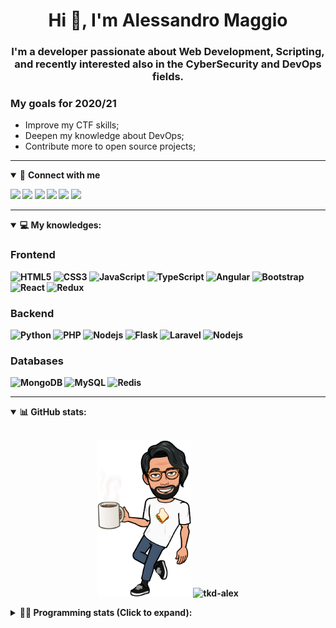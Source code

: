 <h1 align="center">Hi 👋, I'm Alessandro Maggio</h1>
<h3 align="center">I'm a developer passionate about Web Development, Scripting, and recently interested also in the CyberSecurity and DevOps fields.</h3>

### My goals for 2020/21
- Improve my CTF skills;
- Deepen my knowledge about DevOps;
- Contribute more to open source projects;

____

<details open>
<summary>🤝 <b>Connect with me<b></summary>

<p align = "center">

[<img src="https://img.shields.io/badge/twitter-1DA1F2.svg?&style=for-the-badge&logo=twitter&logoColor=white" />](https://twitter.com/TkdAxel)
[<img src ="https://img.shields.io/badge/portfolio-web-%23.svg?&style=for-the-badge&logo=&logoColor=white%22">](https://alessandromaggio.it/)
[<img src ="https://img.shields.io/badge/Telegram-1ca0f1.svg?&style=for-the-badge&logo=Telegram&logoColor=white%22&link=https://t.me/TkdAlex">](https://t.me/TkdAlex/)
[<img src="https://img.shields.io/badge/gmail-c14438.svg?&style=for-the-badge&logo=Gmail&logoColor=white&link=mailto:alex.tkd.alex@gmail.com"/>](mailto:alex.tkd.alex@gmail.com)
[<img src="https://img.shields.io/badge/linkedin-0077B5.svg?&style=for-the-badge&logo=linkedin&logoColor=white" />](https://www.linkedin.com/in/aalessandromaggio/)
[<img src = "https://img.shields.io/badge/instagram-E4405F.svg?&style=for-the-badge&logo=instagram&logoColor=white">](https://www.instagram.com/tkd_alex/)
<!--- [![Visits Badge](https://badges.pufler.dev/visits/tkd-alex/tkd-alex?style=for-the-badge&color=blue)](https://github.com/tkd-alex/tkd-alex) -->

</p>

</details>

---

<details open>
<summary>💻 <b>My knowledges</b>: </summary>

### Frontend
![HTML5](https://img.shields.io/badge/-HTML5-E34F26.svg?style=for-the-badge&logo=html5&logoColor=ffffff)
![CSS3](https://img.shields.io/badge/-CSS3-1572B6.svg?style=for-the-badge&logo=css3)
![JavaScript](https://img.shields.io/badge/-JavaScript-282C34?style=for-the-badge&logo=javascript)
![TypeScript](https://img.shields.io/badge/-TypeScript-007ACC?style=for-the-badge&logo=typescript)
![Angular](https://img.shields.io/badge/-Angular-DD0031?style=for-the-badge&logo=angular)
![Bootstrap](https://img.shields.io/badge/-Bootstrap-563D7C.svg?style=for-the-badge&logo=bootstrap)
![React](https://img.shields.io/badge/-React-282C34.svg?style=for-the-badge&logo=react&logoColor=ffffff)
![Redux](https://img.shields.io/badge/-Redux-764ABC.svg?style=for-the-badge&logo=redux)

### Backend
![Python](https://img.shields.io/badge/-Python-3776AB.svg?style=for-the-badge&logo=Python&logoColor=ffffff)
![PHP](https://img.shields.io/badge/-PHP-777BB4.svg?style=for-the-badge&logo=PHP&logoColor=ffffff)
![Nodejs](https://img.shields.io/badge/-Bash-4EAA25.svg?style=for-the-badge&logo=gnu-bash&logoColor=ffffff)
![Flask](https://img.shields.io/badge/-Flask-282C34.svg?style=for-the-badge&logo=flask)
![Laravel](https://img.shields.io/badge/-Laravel-FF2D20.svg?style=for-the-badge&logo=laravel&logoColor=ffffff)
![Nodejs](https://img.shields.io/badge/-Nodejs-339933.svg?style=for-the-badge&logo=Node.js&logoColor=ffffff)

### Databases
![MongoDB](https://img.shields.io/badge/-MongoDB-47A248?style=for-the-badge&logo=mongodb&logoColor=ffffff)
![MySQL](https://img.shields.io/badge/-MySQL-4479A1?style=for-the-badge&logo=mysql&logoColor=ffffff)
![Redis](https://img.shields.io/badge/-Redis-DC382D?style=for-the-badge&logo=Redis&logoColor=ffffff)

</details>

---

<details open>
 <summary>📊 <b>GitHub stats</b>: </summary>

<br>

<p align = "center">
    <img src="https://raw.githubusercontent.com/Tkd-Alex/tkd-alex/master/images/321517cd-ff68-41a7-b0d1-e765680568a7-8b6448d9-c944-4146-b633-adbdd25cb471-v1.png" height="250" />
    <img src="https://github-readme-stats.vercel.app/api?username=tkd-alex&show_icons=true&count_private=true&hide_border=true&line_height=25" alt="tkd-alex">
</p>

</design>

<details>
 <summary>👨‍💻 <b>Programming stats (Click to expand)</b>: </summary>
 
<!--START_SECTION:waka-->
**I'm an Early 🐤** 

```text
🌞 Morning    320 commits    █████░░░░░░░░░░░░░░░░░░░░   21.93% 
🌆 Daytime    603 commits    ██████████░░░░░░░░░░░░░░░   41.33% 
🌃 Evening    499 commits    ████████░░░░░░░░░░░░░░░░░   34.2% 
🌙 Night      37 commits     ░░░░░░░░░░░░░░░░░░░░░░░░░   2.54%

```
📅 **I'm Most Productive on Wednesday** 

```text
Monday       231 commits    ████░░░░░░░░░░░░░░░░░░░░░   15.83% 
Tuesday      245 commits    ████░░░░░░░░░░░░░░░░░░░░░   16.79% 
Wednesday    302 commits    █████░░░░░░░░░░░░░░░░░░░░   20.7% 
Thursday     225 commits    ███░░░░░░░░░░░░░░░░░░░░░░   15.42% 
Friday       249 commits    ████░░░░░░░░░░░░░░░░░░░░░   17.07% 
Saturday     91 commits     █░░░░░░░░░░░░░░░░░░░░░░░░   6.24% 
Sunday       116 commits    ██░░░░░░░░░░░░░░░░░░░░░░░   7.95%

```


📊 **This Week I Spent My Time On** 

```text
⌚︎ Time Zone: Europe/Rome

💬 Programming Languages: 
Java                     4 hrs 34 mins       ██████░░░░░░░░░░░░░░░░░░░   26.14% 
Python                   4 hrs 17 mins       ██████░░░░░░░░░░░░░░░░░░░   24.5% 
JavaScript               3 hrs 3 mins        ████░░░░░░░░░░░░░░░░░░░░░   17.46% 
Markdown                 1 hr 17 mins        █░░░░░░░░░░░░░░░░░░░░░░░░   7.4% 
Text                     1 hr 9 mins         █░░░░░░░░░░░░░░░░░░░░░░░░   6.57%

🔥 Editors: 
VS Code                  12 hrs 15 mins      █████████████████░░░░░░░░   69.98% 
Sublime Text             2 hrs 44 mins       ████░░░░░░░░░░░░░░░░░░░░░   15.66% 
Android Studio           2 hrs 30 mins       ███░░░░░░░░░░░░░░░░░░░░░░   14.36%

🐱‍💻 Projects: 
Twitch-Channel-Points-Min4 hrs 1 min         █████░░░░░░░░░░░░░░░░░░░░   22.98% 
PandaScripts-Chrome-Exten3 hrs 21 mins       ████░░░░░░░░░░░░░░░░░░░░░   19.15% 
Unknown Project          2 hrs 43 mins       ████░░░░░░░░░░░░░░░░░░░░░   15.58% 
Giannetto-Mobile         2 hrs 28 mins       ███░░░░░░░░░░░░░░░░░░░░░░   14.14% 
Parental Control         2 hrs 27 mins       ███░░░░░░░░░░░░░░░░░░░░░░   14.05%

💻 Operating System: 
Linux                    17 hrs 31 mins      █████████████████████████   100.0%

```

**I Mostly Code in Python** 

```text
Python                   29 repos            ██████████░░░░░░░░░░░░░░░   39.73% 
JavaScript               12 repos            ████░░░░░░░░░░░░░░░░░░░░░   16.44% 
CSS                      6 repos             ██░░░░░░░░░░░░░░░░░░░░░░░   8.22% 
PHP                      5 repos             █░░░░░░░░░░░░░░░░░░░░░░░░   6.85% 
HTML                     5 repos             █░░░░░░░░░░░░░░░░░░░░░░░░   6.85%

```



 Last Updated on 21/11/2021
<!--END_SECTION:waka-->

</details>
